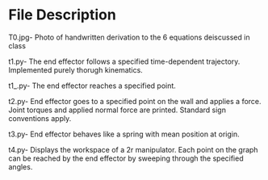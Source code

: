 # File Description
T0.jpg- Photo of handwritten derivation to the 6 equations deiscussed in class

t1.py- The end effector follows a specified time-dependent trajectory. Implemented purely thorugh kinematics.

t1_.py- The end effector reaches a specified point.

t2.py- End effector goes to a specified point on the wall and applies a force. Joint torques and applied normal force are printed. Standard sign conventions apply.

t3.py- End effector behaves like a spring with mean position at origin.

t4.py- Displays the workspace of a 2r manipulator. Each point on the graph can be reached by the end effector by sweeping through the specified angles.
